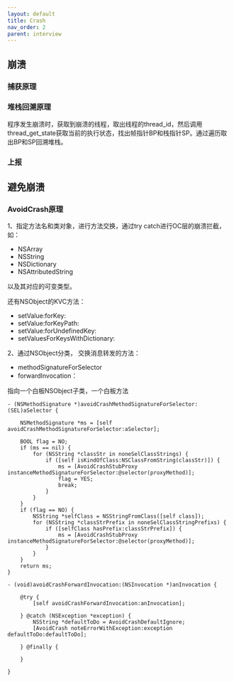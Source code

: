 ```yaml
---
layout: default
title: Crash
nav_order: 2
parent: interview
---
```


## 崩溃

### 捕获原理


### 堆栈回溯原理
程序发生崩溃时，获取到崩溃的线程，取出线程的thread_id，然后调用thread_get_state获取当前的执行状态，找出帧指针BP和栈指针SP。通过遍历取出BP和SP回溯堆栈。

### 上报


## 避免崩溃

### AvoidCrash原理

1、指定方法名和类对象，进行方法交换，通过try catch进行OC层的崩溃拦截，如：

- NSArray
- NSString
- NSDictionary
- NSAttributedString

以及其对应的可变类型。

还有NSObject的KVC方法：

- setValue:forKey:
- setValue:forKeyPath:
- setValue:forUndefinedKey:
- setValuesForKeysWithDictionary:

2、通过NSObject分类，	交换消息转发的方法：

- methodSignatureForSelector
- forwardInvocation：

指向一个白板NSObject子类，一个白板方法

~~~
- (NSMethodSignature *)avoidCrashMethodSignatureForSelector:(SEL)aSelector {
    
    NSMethodSignature *ms = [self avoidCrashMethodSignatureForSelector:aSelector];
    
    BOOL flag = NO;
    if (ms == nil) {
        for (NSString *classStr in noneSelClassStrings) {
            if ([self isKindOfClass:NSClassFromString(classStr)]) {
                ms = [AvoidCrashStubProxy instanceMethodSignatureForSelector:@selector(proxyMethod)];
                flag = YES;
                break;
            }
        }
    }
    if (flag == NO) {
        NSString *selfClass = NSStringFromClass([self class]);
        for (NSString *classStrPrefix in noneSelClassStringPrefixs) {
            if ([selfClass hasPrefix:classStrPrefix]) {
                ms = [AvoidCrashStubProxy instanceMethodSignatureForSelector:@selector(proxyMethod)];
            }
        }
    }
    return ms;
}

- (void)avoidCrashForwardInvocation:(NSInvocation *)anInvocation {
    
    @try {
        [self avoidCrashForwardInvocation:anInvocation];
        
    } @catch (NSException *exception) {
        NSString *defaultToDo = AvoidCrashDefaultIgnore;
        [AvoidCrash noteErrorWithException:exception defaultToDo:defaultToDo];
        
    } @finally {
        
    }
    
}
~~~


